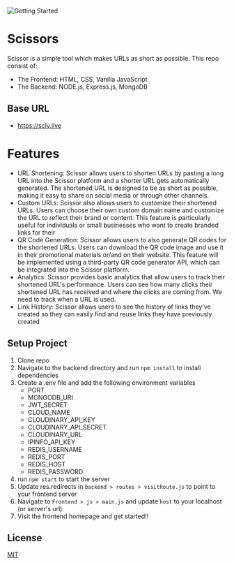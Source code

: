 ![Getting Started](./frontend/img/logo.pg)


# Scissors
Scissor is a simple tool which makes URLs as short as possible.
This repo consist of:
- The Frontend: HTML, CSS, Vanilla JavaScript
- The Backend: NODE.js, Express.js, MongoDB


## Base URL
- https://scly.live

# Features
- URL Shortening:
Scissor allows users to shorten URLs by pasting a long URL into the Scissor platform and a shorter URL gets automatically generated. The shortened URL is designed to be as short as possible, making it easy to share on social media or through other channels.
- Custom URLs:
Scissor also allows users to customize their shortened URLs. Users can choose their own custom domain name and customize the URL to reflect their brand or content. This feature is particularly useful for individuals or small businesses who want to create branded links for their
- QR Code Generation:
Scissor allows users to also generate QR codes for the shortened URLs. Users can download the QR code image and use it in their promotional materials or/and on their website. This feature will be implemented using a third-party QR code generator API, which can be integrated into the Scissor platform.
- Analytics:
Scissor provides basic analytics that allow users to track their shortened URL's performance. Users can see how many clicks their shortened URL has received and where the clicks are coming from. We need to track when a URL is used.
- Link History:
Scissor allows users to see the history of links they’ve created so they can easily find and reuse links they have previously created

  
## Setup Project

1. Clone repo
2. Navigate to the backend directory and run ```npm install``` to install dependencies
3. Create a .env file and add the following environment variables
    - PORT
    - MONGODB_URI
    - JWT_SECRET
    - CLOUD_NAME
    - CLOUDINARY_API_KEY
    - CLOUDINARY_API_SECRET
    - CLOUDINARY_URL
    - IPINFO_API_KEY
    - REDIS_USERNAME
    - REDIS_PORT
    - REDIS_HOST
    - REDIS_PASSWORD
4. run ```npm start``` to start the server
5. Update res.redirects in ```backend > routes > visitRoute.js``` to point to your frontend server
6. Navigate to ```Frontend > js > main.js``` and update ```host``` to your localhost (or server's url)
7. Visit the frontend homepage and get started!!

## License

[MIT](https://choosealicense.com/licenses/mit/)
   


